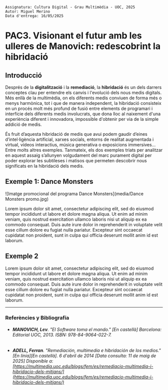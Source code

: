 ```
Assignatura: Cultura Digital - Grau Multimèdia - UOC, 2025  
Autor: Miguel Merino  
Data d'entrega: 16/05/2025   
```
# PAC3. Visionant el futur amb les ulleres de Manovich: redescobrint la hibridació  

## Introducció

Després de la **digitalització** i la **remediació**, la **hibridació** és un dels darrers conceptes clau per entendre els canvis i l'evolució dels nous medis digitals. Més enllà de la multimèdia, on els diferents medis conviuen de forma més o menys harmònica, tot i que de manera independent, la hibridació consisteix en un procés molt més profund de fusió entre elements de programari i interfície dels diferents medis involucrats, que dona lloc al naixement d'una experiència diferent i innovadora, impossible d'obtenir per via de la simple addició de medis.

És fruit d’aquesta hibridació de medis que avui podem gaudir d’eines d’intel·ligència artificial, xarxes socials, entorns de realitat augmentada i virtual, vídeos interactius, música generativa o exposicions immersives... Entre molts altres exemples. Tanmateix, els dos exemples triats per analitzar en aquest assaig s’allunyen volgudament del marc purament digital per poder explorar les subtileses i matisos que permeten descobrir nous significats en la hibridació dels medis.




## Exemple 1: Dance Monsters

![Imatge promocional del programa Dance Monsters](media/Dance Monsters promo.jpg) 

Lorem ipsum dolor sit amet, consectetur adipiscing elit, sed do eiusmod tempor incididunt ut labore et dolore magna aliqua. Ut enim ad minim veniam, quis nostrud exercitation ullamco laboris nisi ut aliquip ex ea commodo consequat. Duis aute irure dolor in reprehenderit in voluptate velit esse cillum dolore eu fugiat nulla pariatur. Excepteur sint occaecat cupidatat non proident, sunt in culpa qui officia deserunt mollit anim id est laborum.




## Exemple 2

Lorem ipsum dolor sit amet, consectetur adipiscing elit, sed do eiusmod tempor incididunt ut labore et dolore magna aliqua. Ut enim ad minim veniam, quis nostrud exercitation ullamco laboris nisi ut aliquip ex ea commodo consequat. Duis aute irure dolor in reprehenderit in voluptate velit esse cillum dolore eu fugiat nulla pariatur. Excepteur sint occaecat cupidatat non proident, sunt in culpa qui officia deserunt mollit anim id est laborum.

-----  

### Referències y Bibliografía

- ###### **MANOVICH, Lev**. *"El Software toma el mando."* [En castellà] Barcelona: Editorial UOC, 2013. ISBN: 978-84-9064-022-7.
- ###### **ADELL, Ferran**. *"Remediación, multimedia e hibridación de los medios."* [En línia][En castellà]. 6 d'abril de 2014 [Data consulta: 11 de maig de 2025] Disponible a:  [https://multimedia.uoc.edu/blogs/fem/es/remediacio-multimedia-i-hibridacio-dels-mitjans/](https://multimedia.uoc.edu/blogs/fem/es/remediacio-multimedia-i-hibridacio-dels-mitjans/)
